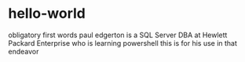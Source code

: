 # hello-world
obligatory first words
paul edgerton is a SQL Server DBA at Hewlett Packard Enterprise who is learning powershell
this is for his use in that endeavor
